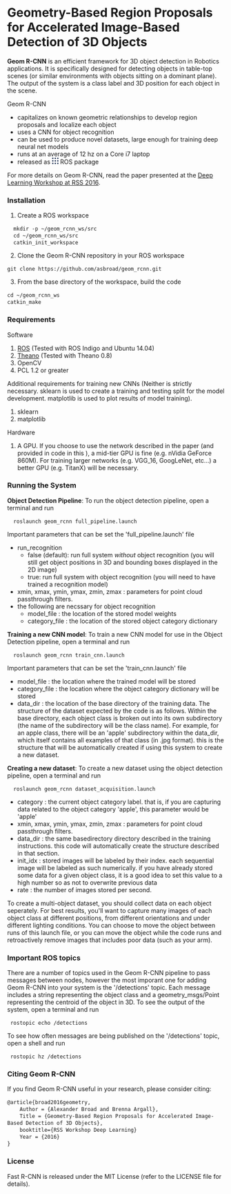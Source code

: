 # Geometry-Based Region Proposals for Accelerated Image-Based Detection of 3D Objects
[comment]: <> (Geometry-Based Region Proposals for Accelerated 3D Object Detection)


**Geom R-CNN** is an efficient framework for 3D object detection in Robotics applications. It is specifically designed for detecting objects in table-top scenes (or similar environments with objects sitting on a dominant plane).  The output of the system is a class label and 3D position for each object in the scene.  

Geom R-CNN
 - capitalizes on known geometric relationships to develop region proposals and localize each object
 - uses a CNN for object recognition
 - can be used to produce novel datasets, large enough for training deep neural net models
 - runs at an average of 12 hz on a Core i7 laptop
 - released as <img src="./ros.png" width="15"> ROS package 

For more details on Geom R-CNN, read the paper presented at the [Deep Learning Workshop at RSS 2016](http://juxi.net/workshop/deep-learning-rss-2016/).

### Installation

1. Create a ROS workspace
```Shell
  mkdir -p ~/geom_rcnn_ws/src
  cd ~/geom_rcnn_ws/src
  catkin_init_workspace
  ```
2. Clone the Geom R-CNN repository in your ROS workspace
  ```Shell
  git clone https://github.com/asbroad/geom_rcnn.git
  ```
3. From the base directory of the workspace, build the code
  ```Shell
  cd ~/geom_rcnn_ws
  catkin_make
  ```

### Requirements

Software
1. [ROS](http://www.ros.org/) (Tested with ROS Indigo and Ubuntu 14.04)
2. [Theano](http://deeplearning.net/software/theano/) (Tested with Theano 0.8)
3. OpenCV
4. PCL 1.2 or greater

Additional requirements for training new CNNs (Neither is strictly necessary. sklearn is used to create a training and testing split for the model development.  matplotlib is used to plot results of model training).
1. sklearn
2. matplotlib

Hardware
1. A GPU.  If you choose to use the network described in the paper (and provided in code in this ), a mid-tier GPU is fine (e.g. nVidia GeForce 860M).  For training larger networks (e.g. VGG_16, GoogLeNet, etc...) a better GPU (e.g. TitanX) will be necessary.

### Running the System

**Object Detection Pipeline**: To run the object detection pipeline, open a terminal and run
```Shell
  roslaunch geom_rcnn full_pipeline.launch
  ```
Important parameters that can be set the 'full_pipeline.launch' file
* run_recognition
	* false (default): run full system *without* object recognition (you will still get object positions in 3D and bounding boxes displayed in the 2D image) 
	* true: run full system with object recognition (you will need to have trained a recognition model)
* xmin, xmax, ymin, ymax, zmin, zmax : parameters for point cloud passthrough filters.
* the following are necssary for object recognition
  * model_file : the location of the stored model weights 
  * category_file : the location of the stored object category dictionary

**Training a new CNN model**: To train a new CNN model for use in the Object Detection pipeline, open a terminal and run
```Shell
  roslaunch geom_rcnn train_cnn.launch
  ```
Important parameters that can be set the 'train_cnn.launch' file
* model_file : the location where the trained model will be stored  
* category_file : the location where the object category dictionary will be stored
* data_dir : the location of the base directory of the training data. The structure of the dataset expected by the code is as follows.  Within the base directory, each object class is broken out into its own subdirectory (the name of the subdirectory will be the class name). For example, for an apple class, there will be an 'apple' subdirectory within the data_dir, which itself contains all examples of that class (in .jpg format).  this is the structure that will be automatically created if using this system to create a new dataset.

**Creating a new dataset**: To create a new dataset using the object detection pipeline, open a terminal and run
```Shell
  roslaunch geom_rcnn dataset_acquisition.launch
  ```
* category : the current object category label.  that is, if you are capturing data related to the object category 'apple', this parameter would be 'apple'
* xmin, xmax, ymin, ymax, zmin, zmax : parameters for point cloud passthrough filters.
* data_dir : the same basedirectory directory described in the training instructions.  this code will automatically create the structure described in that section.
* init_idx : stored images will be labeled by their index.  each sequential image will be labeled as such numerically.  if you have already stored some data for a given object class, it is a good idea to set this value to a high number so as not to overwrite previous data
* rate : the number of images stored per second.

To create a multi-object dataset, you should collect data on each object seperately.  For best results, you'll want to capture many images of each object class at different positions, from different orientations and under different lighting conditions.  You can choose to move the object between runs of this launch file, or you can move the object while the code runs and retroactively remove images that includes poor data (such as your arm).

### Important ROS topics 
There are a number of topics used in the Geom R-CNN pipeline to pass messages between nodes, however the most imporant one for adding Geom R-CNN into your system is the '/detections' topic.  Each message includes a string representing the object class and a geometry_msgs/Point representing the centroid of the object in 3D.  To see the output of the system, open a terminal and run
 ```Shell
  rostopic echo /detections
  ```
To see how often messages are being published on the '/detections' topic, open a shell and run
 ```Shell
  rostopic hz /detections
  ```

### Citing Geom R-CNN

If you find Geom R-CNN useful in your research, please consider citing:

    @article{broad2016geometry,
        Author = {Alexander Broad and Brenna Argall},
        Title = {Geometry-Based Region Proposals for Accelerated Image-Based Detection of 3D Objects},
        booktitle={RSS Workshop Deep Learning}
        Year = {2016}
    }

### License

Fast R-CNN is released under the MIT License (refer to the LICENSE file for details).
